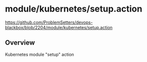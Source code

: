 # module/kubernetes/setup.action

https://github.com/ProblemSetters/devops-blackbox/blob/2204/module/kubernetes/setup.action

## Overview

Kubernetes module "setup" action


